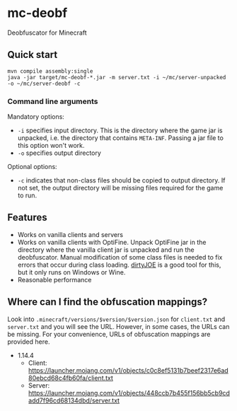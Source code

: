 # mc-deobf
Deobfuscator for Minecraft

## Quick start

	mvn compile assembly:single
	java -jar target/mc-deobf-*.jar -m server.txt -i ~/mc/server-unpacked -o ~/mc/server-deobf -c

### Command line arguments

Mandatory options:

* `-i` specifies input directory. This is the directory where the game jar is unpacked, i.e. the directory that contains `META-INF`. Passing a jar file to this option won't work.
* `-o` specifies output directory

Optional options:

* `-c` indicates that non-class files should be copied to output directory. If not set, the output directory will be missing files required for the game to run.

## Features

* Works on vanilla clients and servers
* Works on vanilla clients with OptiFine. Unpack OptiFine jar in the directory where the vanilla client jar is unpacked and run the deobfuscator. Manual modification of some class files is needed to fix errors that occur during class loading. [dirtyJOE](http://dirty-joe.com/) is a good tool for this, but it only runs on Windows or Wine.
* Reasonable performance

## Where can I find the obfuscation mappings?

Look into `.minecraft/versions/$version/$version.json` for `client.txt` and `server.txt` and you will see the URL. However, in some cases, the URLs can be missing. For your convenience, URLs of obfuscation mappings are provided here.

* 1.14.4
  * Client: https://launcher.mojang.com/v1/objects/c0c8ef5131b7beef2317e6ad80ebcd68c4fb60fa/client.txt
  * Server: https://launcher.mojang.com/v1/objects/448ccb7b455f156bb5cb9cdadd7f96cd68134dbd/server.txt
